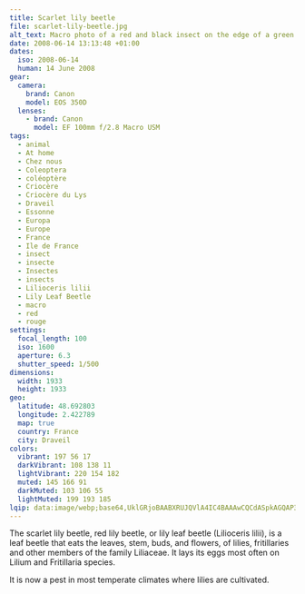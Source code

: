 ```yaml
---
title: Scarlet lily beetle
file: scarlet-lily-beetle.jpg
alt_text: Macro photo of a red and black insect on the edge of a green leaf
date: 2008-06-14 13:13:48 +01:00
dates:
  iso: 2008-06-14
  human: 14 June 2008
gear:
  camera:
    brand: Canon
    model: EOS 350D
  lenses:
    - brand: Canon
      model: EF 100mm f/2.8 Macro USM
tags:
  - animal
  - At home
  - Chez nous
  - Coleoptera
  - coléoptère
  - Criocère
  - Criocère du Lys
  - Draveil
  - Essonne
  - Europa
  - Europe
  - France
  - Ile de France
  - insect
  - insecte
  - Insectes
  - insects
  - Lilioceris lilii
  - Lily Leaf Beetle
  - macro
  - red
  - rouge
settings:
  focal_length: 100
  iso: 1600
  aperture: 6.3
  shutter_speed: 1/500
dimensions:
  width: 1933
  height: 1933
geo:
  latitude: 48.692803
  longitude: 2.422789
  map: true
  country: France
  city: Draveil
colors:
  vibrant: 197 56 17
  darkVibrant: 108 138 11
  lightVibrant: 220 154 182
  muted: 145 166 91
  darkMuted: 103 106 55
  lightMuted: 199 193 185
lqip: data:image/webp;base64,UklGRjoBAABXRUJQVlA4IC4BAAAwCQCdASpkAGQAP3G20GK0v7U5o1maA/AuCUDfA3MSAEzJkCxFhTVufh7jEluw/pX5QkGN4BcKcHTxc5rMYBVYN0PkZm57Pg2LENF7Eebo4dlAAPTJ6/19yN3/hOUhEmJfbQIHKgFNklL6kzm7sJVe6MQ2nZF4q6Q9wYzpc50HDZlRUOCvZu681/m24aIke8YX/1M4/LNh+mSF6v4QVlM0JrhfX7s6F69Cb9dGBb03M1va0q3P724lNYcjnkx9eEUGJNml8tsZ/hIEnp7+mgDocfNL39fESWpTZniYAYxjKRW1MiK5qJDTDgf7wfMKT35263Edsxwohhs4E0n5SKJ9FNA5UiQOe69dWfYZ2LXgPrscWiyquTDe53/f4Xb5jDXvOXENnS214A1hcHAAAA==
---
```


The scarlet lily beetle, red lily beetle, or lily leaf beetle (Lilioceris lilii), is a leaf beetle that eats the leaves, stem, buds, and flowers, of lilies, fritillaries and other members of the family Liliaceae. It lays its eggs most often on Lilium and Fritillaria species.

It is now a pest in most temperate climates where lilies are cultivated.
